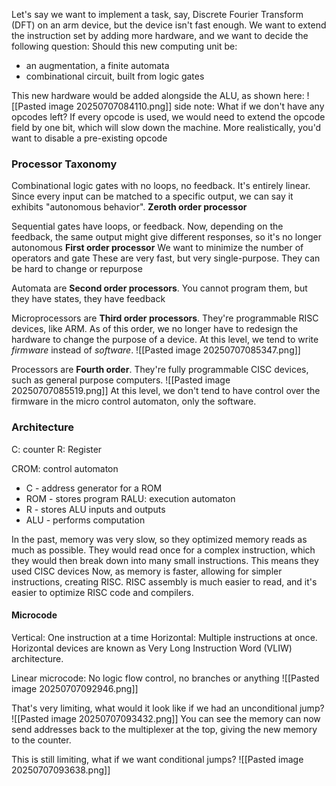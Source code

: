 Let's say we want to implement a task, say, Discrete Fourier Transform (DFT) on an arm device, but the device isn't fast enough.
We want to extend the instruction set by adding more hardware, and we want to decide the following question: Should this new computing unit be:
- an augmentation, a finite automata
- combinational circuit, built from logic gates

This new hardware would be added alongside the ALU, as shown here:
![[Pasted image 20250707084110.png]]
side note: What if we don't have any opcodes left? If every opcode is used, we would need to extend the opcode field by one bit, which will slow down the machine. More realistically, you'd want to disable a pre-existing opcode

### Processor Taxonomy
Combinational logic gates with no loops, no feedback. It's entirely linear. Since every input can be matched to a specific output, we can say it exhibits "autonomous behavior".  **Zeroth order processor**

Sequential gates have loops, or feedback. Now, depending on the feedback, the same output might give different responses, so it's no longer autonomous **First order processor**
We want to minimize the number of operators and gate
These are very fast, but very single-purpose. They can be hard to change or repurpose

Automata are **Second order processors**. You cannot program them, but they have states, they have feedback

Microprocessors are **Third order processors**. They're programmable RISC devices, like ARM. As of this order, we no longer have to redesign the hardware to change the purpose of a device.
At this level, we tend to write *firmware* instead of *software*.
![[Pasted image 20250707085347.png]]


Processors are **Fourth order**. They're fully programmable CISC devices, such as general purpose computers.
![[Pasted image 20250707085519.png]]
At this level, we don't tend to have control over the firmware in the micro control automaton, only the software.
### Architecture
C: counter
R: Register

CROM: control automaton
- C - address generator for a ROM
- ROM - stores program
RALU: execution automaton
- R - stores ALU inputs and outputs
- ALU - performs computation

In the past, memory was very slow, so they optimized memory reads as much as possible. They would read once for a complex instruction, which they would then break down into many small instructions. This means they used CISC devices
Now, as memory is faster, allowing for simpler instructions, creating RISC. RISC assembly is much easier to read, and it's easier to optimize RISC code and compilers.

#### Microcode
Vertical: One instruction at a time
Horizontal: Multiple instructions at once. Horizontal devices are  known as Very Long Instruction Word (VLIW) architecture.

Linear microcode: No logic flow control, no branches or anything
![[Pasted image 20250707092946.png]]

That's very limiting, what would it look like if we had an unconditional jump?
![[Pasted image 20250707093432.png]]
You can see the memory can now send addresses back to the multiplexer at the top, giving the new memory to the counter.

This is still limiting, what if we want conditional jumps?
![[Pasted image 20250707093638.png]]
